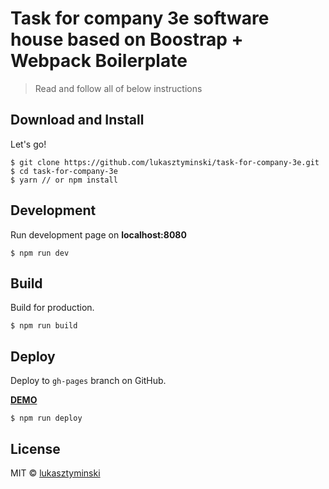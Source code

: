 # Task for company 3e software house based on Boostrap + Webpack Boilerplate

> Read and follow all of below instructions

## Download and Install

Let's go!

```
$ git clone https://github.com/lukasztyminski/task-for-company-3e.git
$ cd task-for-company-3e
$ yarn // or npm install
```

## Development

Run development page on **localhost:8080**

```
$ npm run dev
```

## Build

Build for production.

```
$ npm run build
```

## Deploy

Deploy to `gh-pages` branch on GitHub.

**[DEMO](https://lukasztyminski.github.io/task-for-company-3e)**

```
$ npm run deploy
```

## License

MIT © [lukasztyminski](https://github.com/lukasztyminski)
